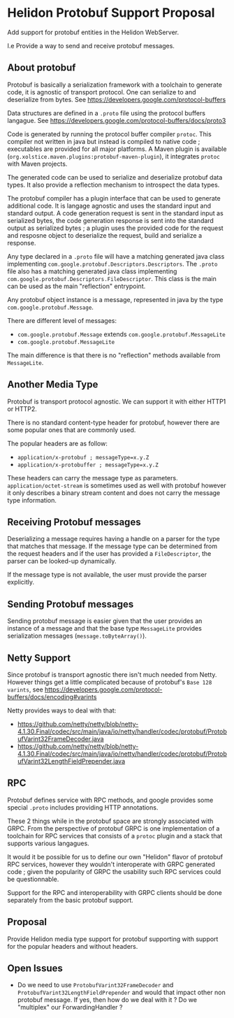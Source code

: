 # Helidon Protobuf Support Proposal

Add support for protobuf entities in the Helidon WebServer.

I.e Provide a way to send and receive protobuf messages.

## About protobuf

Protobuf is basically a serialization framework with a toolchain to generate code, it is agnostic of transport protocol.
One can serialize to and deserialize from bytes. See https://developers.google.com/protocol-buffers

Data structures are defined in a `.proto` file using the protocol buffers langague. See https://developers.google.com/protocol-buffers/docs/proto3

Code is generated by running the protocol buffer compiler `protoc`. This compiler not written in java but instead is compiled to native code ; executables are provided for all major platforms. A Maven plugin is available (`org.xolstice.maven.plugins:protobuf-maven-plugin`), it integrates `protoc` with Maven projects.

The generated code can be used to serialize and deserialize protobuf data types. It also provide a reflection mechanism to introspect the data types.

The protobuf compiler has a plugin interface that can be used to generate additional code. It is langage agnostic and uses the standard input and standard output. A code generation request is sent in the standard input as serialized bytes, the code generation response is sent into the standard output as serialized bytes ; a plugin uses the provided code for the request and resposne object to deserialize the request, build and serialize a response.

Any type declared in a `.proto` file will have a matching generated java class implementing `com.google.protobuf.Descriptors.Descriptors`. The `.proto` file also has a matching generated java class implementing `com.google.protobuf.Descriptors.FileDescriptor`. This class is the main can be used as the main "reflection" entrypoint.

Any protobuf object instance is a message, represented in java by the type `com.google.protobuf.Message`.

There are different level of messages:
 - `com.google.protobuf.Message` extends `com.google.protobuf.MessageLite`
 - `com.google.protobuf.MessageLite`

The main difference is that there is no "reflection" methods available from `MessageLite`.

## Another Media Type

Protobuf is transport protocol agnostic. We can support it with either HTTP1 or HTTP2.

There is no standard content-type header for protobuf, however there are some popular ones that are commonly used.

The popular headers are as follow:

- `application/x-protobuf ; messageType=x.y.Z`
- `application/x-protobuffer ; messageType=x.y.Z`

These headers can carry the message type as parameters. `application/octet-stream` is sometimes used as well with protobuf however it only describes a binary stream content and does not carry the message type information.

## Receiving Protobuf messages

Deserializing a message requires having a handle on a parser for the type that matches that message. If the message type can be determined from the request headers and if the user has provided a `FileDescriptor`, the parser can be looked-up dynamically.

If the message type is not available, the user must provide the parser explicitly.

## Sending Protobuf messages

Sending protobuf message is easier given that the user provides an instance of a message and that the base type `MessageLite` provides serialization messages (`message.toByteArray()`).

## Netty Support

Since protobuf is transport agnostic there isn't much needed from Netty. However things get a little complicated because of protobuf's `Base 128 varints`, see https://developers.google.com/protocol-buffers/docs/encoding#varints

Netty provides ways to deal with that:
- https://github.com/netty/netty/blob/netty-4.1.30.Final/codec/src/main/java/io/netty/handler/codec/protobuf/ProtobufVarint32FrameDecoder.java
- https://github.com/netty/netty/blob/netty-4.1.30.Final/codec/src/main/java/io/netty/handler/codec/protobuf/ProtobufVarint32LengthFieldPrepender.java

## RPC

Protobuf defines service with RPC methods, and google provides some special `.proto` includes providing HTTP annotations.

These 2 things while in the protobuf space are strongly associated with GRPC. From the perspective of protobuf GRPC is one implementation of a toolchain for RPC services that consists of a `protoc` plugin and a stack that supports various langagues.

It would it be possible for us to define our own "Helidon" flavor of protobuf RPC services, however they wouldn't interoperate with GRPC generated code ; given the popularity of GRPC the usability such RPC services could be questionnable.

Support for the RPC and interoperability with GRPC clients should be done separately from the basic protobuf support.

## Proposal

Provide Helidon media type support for protobuf supporting with support for the popular headers and without headers.

## Open Issues

- Do we need to use `ProtobufVarint32FrameDecoder` and `ProtobufVarint32LengthFieldPrepender` and would that impact other non protobuf message. If yes, then how do we deal with it ? Do we "multiplex" our ForwardingHandler ?

